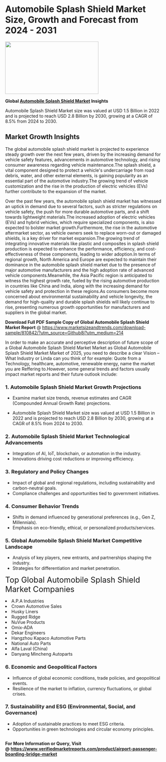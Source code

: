 <H1>Automobile Splash Shield Market Size, Growth and Forecast from 2024 - 2031</H1><img class="aligncenter size-medium wp-image-584254" src="https://thirdeyenews.in/wp-content/uploads/2024/09/Global-Market-Research-300x168.jpeg" alt="" width="300" height="168" /><p><strong>Global&nbsp;<a href="https://www.marketsizeandtrends.com/download-sample/810842/?utm_source=Github8j?utm_medium=214">Automobile Splash Shield Market</a> Insights</strong></p><p>Automobile Splash Shield Market size was valued at USD 1.5 Billion in 2022 and is projected to reach USD 2.8 Billion by 2030, growing at a CAGR of 8.5% from 2024 to 2030.</p><p><h2>Market Growth Insights</h2> <p>The global automobile splash shield market is projected to experience steady growth over the next few years, driven by the increasing demand for vehicle safety features, advancements in automotive technology, and rising consumer awareness regarding vehicle maintenance.The splash shield, a vital component designed to protect a vehicle's undercarriage from road debris, water, and other external elements, is gaining popularity as an essential part of the automotive industry.The growing trend of vehicle customization and the rise in the production of electric vehicles (EVs) further contribute to the expansion of the market.</p> <p>Over the past few years, the automobile splash shield market has witnessed an uptick in demand due to several factors, such as stricter regulations on vehicle safety, the push for more durable automotive parts, and a shift towards lightweight materials.The increased adoption of electric vehicles (EVs) and hybrid vehicles, which require specialized components, is also expected to bolster market growth.Furthermore, the rise in the automotive aftermarket sector, as vehicle owners seek to replace worn-out or damaged shields, is a key driver for market expansion.The growing trend of integrating innovative materials like plastic and composites in splash shield production is expected to enhance the performance, efficiency, and cost-effectiveness of these components, leading to wider adoption.In terms of regional growth, North America and Europe are expected to maintain their dominance in the automobile splash shield market due to the presence of major automotive manufacturers and the high adoption rate of advanced vehicle components.Meanwhile, the Asia Pacific region is anticipated to witness the highest growth rate, fueled by the rising automotive production in countries like China and India, along with the increasing demand for vehicle safety and protection in these regions.As consumers become more concerned about environmental sustainability and vehicle longevity, the demand for high-quality and durable splash shields will likely continue to rise, presenting numerous growth opportunities for manufacturers and suppliers in the global market.</p> <p><span class=""><strong>Download Full PDF Sample Copy of Global Automobile Splash Shield Market Report</strong> @ <a href="https://www.marketsizeandtrends.com/download-sample/810842/?utm_source=Github8j?utm_medium=214" target="_blank">https://www.marketsizeandtrends.com/download-sample/810842/?utm_source=Github8j?utm_medium=214</a></span></p><p>In order to make an accurate and perceptive description of future scope of a Global&nbsp;Automobile Splash Shield Market Market as Global&nbsp;Automobile Splash Shield Market Market of 2025, you need to describe a clear Vision &ndash; What Industry or Linda can you think of for example: Quote from a Technology, healthcare, automotive, renewable energy, name the market you are Reffering to.However, some general trends and factors usually impact market reports and their future outlook include:</p><h3>1.&nbsp;<strong>Automobile Splash Shield Market Growth Projections</strong></h3><ul><li>Examine market size trends, revenue estimates and CAGR (Compounded Annual Growth Rate) projections.</li><li><p>Automobile Splash Shield Market size was valued at USD 1.5 Billion in 2022 and is projected to reach USD 2.8 Billion by 2030, growing at a CAGR of 8.5% from 2024 to 2030.</p></li></ul><h3>2.&nbsp;<strong>Automobile Splash Shield Market Technological Advancements</strong></h3><ul><li>Integration of AI, IoT, blockchain, or automation in the industry.</li><li>Innovations driving cost reductions or improving efficiency.</li></ul><h3>3.&nbsp;<strong>Regulatory and Policy Changes</strong></h3><ul><li>Impact of global and regional regulations, including sustainability and carbon-neutral goals.</li><li>Compliance challenges and opportunities tied to government initiatives.</li></ul><h3>4.&nbsp;<strong>Consumer Behavior Trends</strong></h3><ul><li>Shifts in demand influenced by generational preferences (e.g., Gen Z, Millennials).</li><li>Emphasis on eco-friendly, ethical, or personalized products/services.</li></ul><h3>5.&nbsp;<strong>Global Automobile Splash Shield Market Competitive Landscape</strong></h3><ul><li>Analysis of key players, new entrants, and partnerships shaping the industry.</li><li>Strategies for differentiation and market penetration.</li></ul><p data-pm-slice="1 1 []"><span style="color: inherit; font-family: inherit; font-size: 25px;">Top Global Automobile Splash Shield Market Companies</span></p><div class="" data-test-id=""><p><li>A.P.A Industries</li><li> Crown Automotive Sales</li><li> Husky Liners</li><li> Rugged Ridge</li><li> NuVue Products</li><li> Omix-ADA</li><li> Dekar Engineers</li><li> Hangzhou Kapaco Automotive Parts</li><li> National Auto Parts</li><li> Alfa Laval (China)</li><li> Danyang Mincheng Autoparts</li></p></div><h3>6.&nbsp;<strong>Economic and Geopolitical Factors</strong></h3><ul><li>Influence of global economic conditions, trade policies, and geopolitical events.</li><li>Resilience of the market to inflation, currency fluctuations, or global crises.</li></ul><h3>7.&nbsp;<strong>Sustainability and ESG (Environmental, Social, and Governance)</strong></h3><ul><li>Adoption of sustainable practices to meet ESG criteria.</li><li>Opportunities in green technologies and circular economy principles.</li></ul><h2><strong style="font-size: 14px;">For More Information or Query, Visit @&nbsp;</strong><a style="background-color: #ffffff; font-size: 14px;" href="https://www.marketsizeandtrends.com/report/automobile-splash-shield-market/" target="_blank">https://www.verifiedmarketreports.com/product/airport-passenger-boarding-bridge-market</a></h2>
